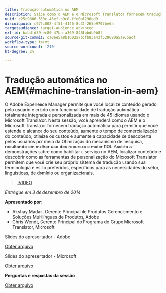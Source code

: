 ```yaml
---
title: Tradução automática no AEM
description: Saiba como o AEM e o Microsoft Translator fornecem tradução automática para permitir que você estenda o alcance do conteúdo, aumente o tempo de comercialização do conteúdo, otimize os custos e aumente a capacidade de descoberta de usuários por meio da Otimização do mecanismo de pesquisa, resultando em melhor uso dos recursos e maior ROI.
uuid: c25c9806-560c-46ef-b9c0-ffe0af296ed9
discoiquuid: c976c008-4f51-4146-8c34-265e9707be6a
targetaudience: target-audience advanced
exl-id: babdfd59-ec80-47ba-a369-8461bbdb9b8f
source-git-commit: ca06e5a8b1602a7bcfb83a43f529680a5a96bacf
workflow-type: tm+mt
source-wordcount: '210'
ht-degree: 2%

---
```


# Tradução automática no AEM{#machine-translation-in-aem}

O Adobe Experience Manager permite que você localize conteúdo gerado pelo usuário e criado com funcionalidade de tradução automática totalmente integrada e personalizada em mais de 45 idiomas usando o Microsoft Translator. Nesta sessão, você aprenderá como o AEM e o Microsoft Translator fornecem tradução automática para permitir que você estenda o alcance do seu conteúdo, aumente o tempo de comercialização do conteúdo, otimize os custos e aumente a capacidade de descoberta pelos usuários por meio da Otimização do mecanismo de pesquisa, resultando em melhor uso dos recursos e maior ROI. Assista a demonstrações sobre como habilitar o serviço no AEM, localizar conteúdo e descobrir como as ferramentas de personalização do Microsoft Translator permitem que você crie seu próprio sistema de tradução usando sua terminologia e estilo preferidos, específicos para as necessidades do setor, linguísticas, de domínio ou organizacionais.

>[!VIDEO](https://video.tv.adobe.com/v/19383/?quality=9)

*Entregue em 3 de dezembro de 2014*

**Apresentado por:**

* Akshay Madan, Gerente Principal de Produtos Gerenciamento e Soluções Multilíngues de Produtos, Adobe
* Chris Wendt, Gerente Principal do Programa do Grupo Microsoft Translator, Microsoft

Slides do apresentador - Adobe

[Obter arquivo](assets/aem-gems-machine-translation-12-03-14.pdf)

Slides do apresentador - Microsoft

[Obter arquivo](assets/adobe-microsoft-gems-12-03-14.pdf)

**Perguntas e respostas da sessão**

[Obter arquivo](assets/q-a-machine-translation-12-3-14.pdf)
<!--
[Get back to the Overview](https://helpx.adobe.com/experience-manager/kt/eseminars/gems/aem-index.html)
-->
